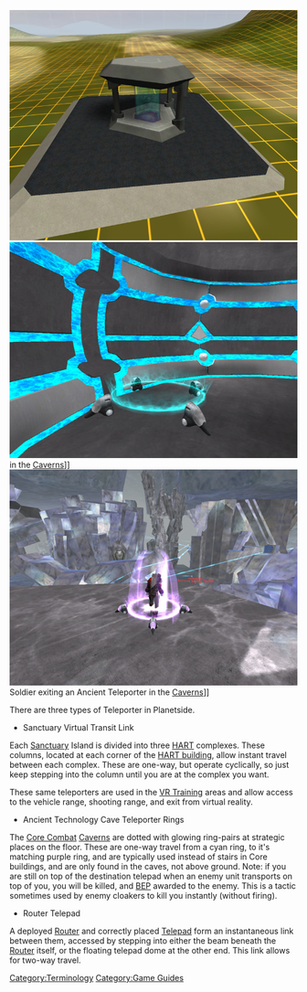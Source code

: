 ![](images/Teleporter.jpg "fig:Teleporter.jpg")
![](images/TeleporterBoardingPoint.jpg "fig:TeleporterBoardingPoint.jpg") in
the [Caverns](Caverns.md)\]\]
![](images/TeleporterExit.jpg "fig:TeleporterExit.jpg") Soldier exiting an
Ancient Teleporter in the [Caverns](Caverns.md)\]\]

There are three types of Teleporter in Planetside.

- Sanctuary Virtual Transit Link

Each [Sanctuary](Sanctuary.md) Island is divided into three
[HART](HART.md) complexes. These columns, located at each corner
of the [HART building](HART_building.md), allow instant travel
between each complex. These are one-way, but operate cyclically, so just
keep stepping into the column until you are at the complex you want.

These same teleporters are used in the [VR
Training](VR_Training.md) areas and allow access to the vehicle
range, shooting range, and exit from virtual reality.

- Ancient Technology Cave Teleporter Rings

The [Core Combat](Core_Combat.md) [Caverns](Caverns.md)
are dotted with glowing ring-pairs at strategic places on the floor.
These are one-way travel from a cyan ring, to it's matching purple ring,
and are typically used instead of stairs in Core buildings, and are only
found in the caves, not above ground. Note: if you are still on top of
the destination telepad when an enemy unit transports on top of you, you
will be killed, and [BEP](BEP.md) awarded to the enemy. This is
a tactic sometimes used by enemy cloakers to kill you instantly (without
firing).

- Router Telepad

A deployed [Router](Router.md) and correctly placed
[Telepad](Telepad.md) form an instantaneous link between them,
accessed by stepping into either the beam beneath the
[Router](Router.md) itself, or the floating telepad dome at the
other end. This link allows for two-way travel.

[Category:Terminology](Category:Terminology.md) [Category:Game
Guides](Category:Game_Guides.md)
